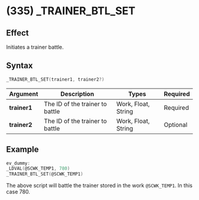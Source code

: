 # (335) _TRAINER_BTL_SET

## Effect

Initiates a trainer battle.

## Syntax

```c
_TRAINER_BTL_SET(trainer1, trainer2?)
```

| Argument | Description | Types | Required |
| - | - | - | - |
| **trainer1** | The ID of the trainer to battle | Work, Float, String | Required |
| **trainer2** | The ID of the trainer to battle | Work, Float, String | Optional |

## Example

```c
ev_dummy:
_LDVAL(@SCWK_TEMP1, 780)
_TRAINER_BTL_SET(@SCWK_TEMP1)
```

The above script will battle the trainer stored in the work `@SCWK_TEMP1`. In this case 780.

